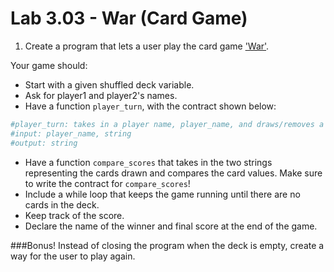 # Lab 3.03 - War (Card Game)

1) Create a program that lets a user play the card game ['War'](http://www.pagat.com/war/war.html). 

Your game should: 

* Start with a given shuffled deck variable.
* Ask for player1 and player2's names.
* Have a function `player_turn`, with the contract shown below:

```python
#player_turn: takes in a player name, player_name, and draws/removes a card from the deck, prints "user drew card x", and returns the value 
#input: player_name, string 
#output: string
```
* Have a function `compare_scores` that takes in the two strings representing the cards drawn and compares the card values. Make sure to write the contract for `compare_scores`!
* Include a while loop that keeps the game running until there are no cards in the deck.
* Keep track of the score.
* Declare the name of the winner and final score at the end of the game.


###Bonus!
Instead of closing the program when the deck is empty, create a way for the user to play again.
